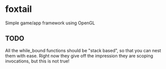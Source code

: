 # foxtail
Simple game/app framework using OpenGL

## TODO
All the while_bound functions should be "stack based", so that you can nest them with ease. Right now they give off the impression they are scoping invocations, but this is not true!
